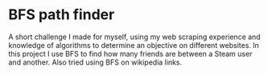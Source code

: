 # BFS path finder
A short challenge I made for myself, using my web scraping experience and knowledge of algorithms to determine an objective on different websites. In this project I use BFS to find how many friends are between a Steam user and another. Also tried using BFS on wikipedia links.
